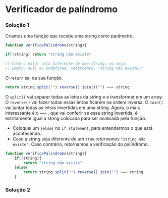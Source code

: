 # Verificador de palíndromo

### Solução 1

Criamos uma função que recebe uma string como parâmetro.

```javascript
function verificaPalindromo(string){

if(!string) return "string não existe"

// Caso o valor seja diferente de uma string, ou seja; 
// Empty, null ou undefined, retornamos, "string não existe."
```

O `return` sai da sua função.

```javascript
return string.split("").reverse().join()("") === string
```

O `split()` vai separar todas as letras da string e a transformar em um array. O `reverse()` vai fazer todas essas letras ficarem na ordem inversa. O `Join()` vai juntar todas as letras invertidas em uma string. Agora, o mais interessante é o `===` , que vai conferir se essa string invertida, é estritamente igual a string colocada para ser analisada pela função.

- Coloquei um `}else{` no `if statement`, para entendermos o que está acontecendo. 
- Caso a string seja diferente de um `true` retornamos `"string não existe"`. Caso contrário, retornamos a verificação do palíndromo. 

```javascript
function verificaPalindromo(string){
    if(!string){
        return "string não existe"
    }else{
        return string.split("").reverse().join("") === string
    }
```

### Solução 2
